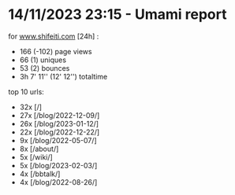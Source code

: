 # 14/11/2023 23:15 - Umami report
for www.shifeiti.com [24h] :

 - 166 (-102) page views
 - 66 (1) uniques
 - 53 (2) bounces
 - 3h 7' 11'' (12' 12'') totaltime


top 10 urls:
 - 32x [/]
 - 27x [/blog/2022-12-09/]
 - 26x [/blog/2023-01-12/]
 - 22x [/blog/2022-12-22/]
 - 9x [/blog/2022-05-07/]
 - 8x [/about/]
 - 5x [/wiki/]
 - 5x [/blog/2023-02-03/]
 - 4x [/bbtalk/]
 - 4x [/blog/2022-08-26/]


